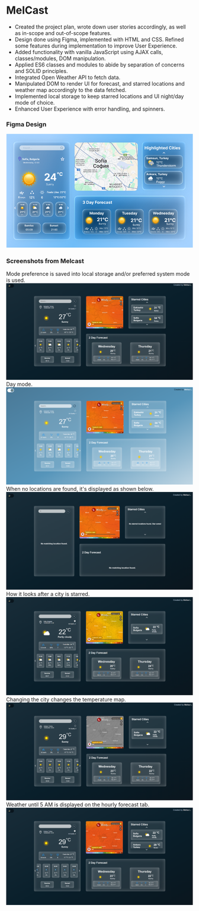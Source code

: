 # MelCast
-	Created the project plan, wrote down user stories accordingly, as well as in-scope and out-of-scope features.
-	Design done using Figma, implemented with HTML and CSS. Refined some features during implementation to improve User Experience.
-	Added functionality with vanilla JavaScript using AJAX calls, classes/modules, DOM manipulation. 
-	Applied ES6 classes and modules to abide by separation of concerns and SOLID principles.
-	Integrated Open Weather API to fetch data.
-	Manipulated DOM to render UI for forecast, and starred locations and weather map accordingly to the data fetched.
-	Implemented local storage to keep starred locations and UI night/day mode of choice.
-	Enhanced User Experience with error handling, and spinners.

### Figma Design
![Screenshot of Figma design](./img/melcast-figma.png)

### Screenshots from Melcast
Mode preference is saved into local storage and/or preferred system mode is used.
![Screenshot from Melcast](./img/melcast1.png)
Day mode.
![Screenshot from Melcast](./img/melcast2.png)
When no locations are found, it's displayed as shown below.
![Screenshot from Melcast](./img/melcast3.png)
How it looks after a city is starred.
![Screenshot from Melcast](./img/melcast4.png)
Changing the city changes the temperature map.
![Screenshot from Melcast](./img/melcast5.png)
Weather until 5 AM is displayed on the hourly forecast tab.
![Screenshot from Melcast](./img/melcast6.png)

